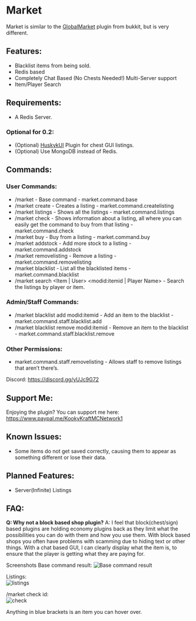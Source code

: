 # Market

Market is similar to the [GlobalMarket](https://dev.bukkit.org/projects/global-market) plugin from bukkit, but is very different.

## Features:
- Blacklist items from being sold.
- Redis based
- Completely Chat Based (No Chests Needed!)
Multi-Server support
- Item/Player Search


## Requirements:
- A Redis Server.
### Optional for 0.2:
 - (Optional) [HuskykUI](https://forums.spongepowered.org/t/huskyui-a-simple-fast-ui-system-for-plugins/19557) Plugin for chest GUI listings.
 - (Optional) Use MongoDB instead of Redis.
 
## Commands:
### User Commands:
 - /market - Base command - market.command.base
- /market create - Creates a listing - market.command.createlisting
- /market listings - Shows all the listings - market.command.listings
- /market check - Shows information about a listing, all where you can easily get the command to buy from that listing - market.command.check
- /market buy - Buy from a listing - market.command.buy
- /market addstock - Add more stock to a listing - market.command.addstock
- /market removelisting - Remove a listing - market.command.removelisting
- /market blacklist - List all the blacklisted items - market.command.blacklist
- /market search <Item | User> <modid:itemid | Player Name> - Search the listings by player or item.

### Admin/Staff Commands:
- /market blacklist add modid:itemid - Add an item to the blacklist - market.command.staff.blacklist.add
- /market blacklist remove modid:itemid - Remove an item to the blacklist - market.command.staff.blacklist.remove

### Other Permissions:
- market.command.staff.removelisting - Allows staff to remove listings that aren’t there’s.

Discord: https://discord.gg/yUJc9G72

## Support Me:
Enjoying the plugin? You can support me here: https://www.paypal.me/KookyKraftMCNetwork1

## Known Issues:
 - Some items do not get saved correctly, causing them to appear as something different or lose their data.
 
## Planned Features:
 - Server(Infinite) Listings
 
## FAQ:
**Q: Why not a block based shop plugin?**
A: I feel that block(chest/sign) based plugins are holding economy plugins back as they limit what the possibilities you can do with them and how you use them. With block based shops you often have problems with scamming due to hiding text or other things. With a chat based GUI, I can clearly display what the item is, to ensure that the player is getting what they are paying for.

Screenshots
Base command result:
![Base command result](https://i.imgur.com/dpIjUt9.png)


Listings:  
![listings](https://i.imgur.com/dpIjUt9.png)


/market check id:  
![check](https://i.imgur.com/OgD2c4L.png)


Anything in blue brackets is an item you can hover over.
